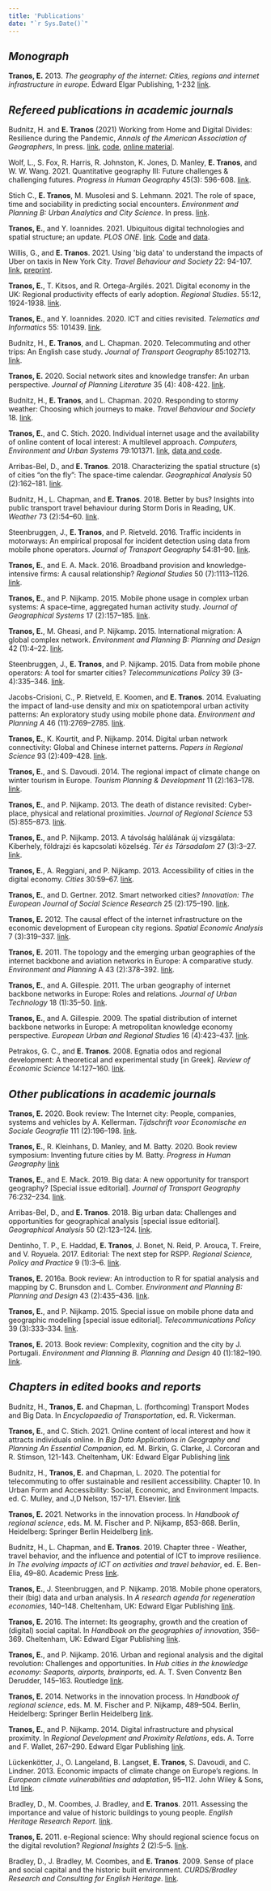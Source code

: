 ```yaml
---
title: 'Publications'
date: "`r Sys.Date()`"
---
```


## *Monograph*

**Tranos, E.** 2013. *The geography of the internet: Cities, regions and internet infrastructure in europe*. Edward Elgar Publishing, 1-232 [link](https://www.e-elgar.com/shop/gbp/the-geography-of-the-internet-9781781953365.html).

## *Refereed publications in academic journals*

Budnitz, H. and **E. Tranos** (2021) Working from Home and Digital Divides: Resilience during the Pandemic, *Annals of the American Association of Geographers*, In press. [link](https://www.tandfonline.com/doi/full/10.1080/24694452.2021.1939647), [code](https://github.com/etranos/broadband.speed.covid), [online material](https://etranos.info/lad_upload_clusters/).

Wolf, L., S. Fox, R. Harris, R. Johnston, K. Jones, D. Manley, **E. Tranos**, and W. W. Wang. 2021. Quantitative geography III: Future challenges & challenging futures. *Progress in Human Geography* 45(3): 596-608.  [link](https://doi.org/10.1177%2F0309132520924722).

Stich C., **E. Tranos**, M. Musolesi and S. Lehmann. 2021. The role of space, time and sociability in predicting social encounters. *Environment and Planning B: Urban Analytics and City Science*. In press. [link](https://journals.sagepub.com/doi/full/10.1177/23998083211016871).

**Tranos, E.**, and Y. Ioannides. 2021. Ubiquitous digital technologies and spatial structure; an update. *PLOS ONE*. [link](https://doi.org/10.1371/journal.pone.0248982). [Code](https://github.com/etranos/ict.un.us.uk) and [data](https://zenodo.org/record/4630729#.YH0xm-hKiUk).

Willis, G., and **E. Tranos**. 2021. Using 'big data' to understand the impacts of Uber on taxis in New York City. *Travel Behaviour and Society* 22: 94-107.  [link](https://www.sciencedirect.com/science/article/pii/S2214367X20302027?via%3Dihub), [preprint](https://osf.io/preprints/socarxiv/25fxs/).

**Tranos, E.**, T. Kitsos, and R. Ortega-Argilés. 2021. Digital economy in the UK: Regional productivity effects of early adoption. *Regional Studies*. 55:12, 1924-1938. [link](https://www.tandfonline.com/doi/abs/10.1080/00343404.2020.1826420).

**Tranos, E.**, and Y. Ioannides. 2020. ICT and cities revisited. *Telematics and Informatics* 55: 101439. [link](https://doi.org/10.1016/j.tele.2020.101439).

Budnitz, H., **E. Tranos**, and L. Chapman. 2020. Telecommuting and other trips: An English case study. *Journal of Transport Geography* 85:102713. [link](https://doi.org/10.1016/j.jtrangeo.2020.102713).

**Tranos, E.** 2020. Social network sites and knowledge transfer: An urban perspective. *Journal of Planning Literature* 35 (4): 408-422. [link](https://doi.org/10.1177/0885412220921526).

Budnitz, H., **E. Tranos**, and L. Chapman. 2020. Responding to stormy weather: Choosing which journeys to make. *Travel Behaviour and Society* 18. [link](https://doi.org/10.1016/j.tbs.2019.10.008).

**Tranos, E.**, and C. Stich. 2020. Individual internet usage and the availability of online content of local interest: A multilevel approach. *Computers, Environment and Urban Systems* 79:101371. [link](https://www.sciencedirect.com/science/article/pii/S0198971519300808), [data and code](https://data.cdrc.ac.uk/dataset/local-internet-content).

Arribas-Bel, D., and **E. Tranos**. 2018. Characterizing the spatial structure (s) of cities “on the fly”: The space-time calendar. *Geographical Analysis* 50 (2):162–181. [link](https://doi.org/10.1111/gean.12137).

Budnitz, H., L. Chapman, and **E. Tranos**. 2018. Better by bus? Insights into public transport travel behaviour during Storm Doris in Reading, UK. *Weather* 73 (2):54–60. [link](https://doi.org/10.1002/wea.3058).

Steenbruggen, J., **E. Tranos**, and P. Rietveld. 2016. Traffic incidents in motorways: An empirical proposal for incident detection using data from mobile phone operators. *Journal of Transport Geography* 54:81–90. [link](https://doi.org/10.1016/j.jtrangeo.2016.05.008).

**Tranos, E.**, and E. A. Mack. 2016. Broadband provision and knowledge-intensive firms: A causal relationship? *Regional Studies* 50 (7):1113–1126. [link](https://doi.org/10.1080/00343404.2014.965136).

**Tranos, E.**, and P. Nijkamp. 2015. Mobile phone usage in complex urban systems: A space–time, aggregated human activity study. *Journal of Geographical Systems* 17 (2):157–185. [link](https://link.springer.com/article/10.1007/s10109-015-0211-9).

**Tranos, E.**, M. Gheasi, and P. Nijkamp. 2015. International migration: A global complex network. *Environment and Planning B: Planning and Design* 42 (1):4–22. [link](https://doi.org/10.1068%2Fb39042).

Steenbruggen, J., **E. Tranos**, and P. Nijkamp. 2015. Data from mobile phone operators: A tool for smarter cities? *Telecommunications Policy* 39 (3-4):335–346. [link](https://doi.org/10.1016/j.telpol.2014.04.001).

Jacobs-Crisioni, C., P. Rietveld, E. Koomen, and **E. Tranos**. 2014. Evaluating the impact of land-use density and mix on spatiotemporal urban activity patterns: An exploratory study using mobile phone data. *Environment and Planning A* 46 (11):2769–2785. [link](https://doi.org/10.1068%2Fa130309p).

**Tranos, E.**, K. Kourtit, and P. Nijkamp. 2014. Digital urban network connectivity: Global and Chinese internet patterns. *Papers in Regional Science* 93 (2):409–428. [link](https://doi.org/10.1111/pirs.12097).

**Tranos, E.**, and S. Davoudi. 2014. The regional impact of climate change on winter tourism in Europe. *Tourism Planning & Development* 11 (2):163–178. [link](https://doi.org/10.1080/21568316.2013.864992).

**Tranos, E.**, and P. Nijkamp. 2013. The death of distance revisited: Cyber-place, physical and relational proximities. *Journal of Regional Science* 53 (5):855–873. [link](https://doi.org/10.1111/jors.12021).

**Tranos, E.**, and P. Nijkamp. 2013. A távolság halálának új vizsgálata: Kiberhely, földrajzi és kapcsolati közelség. *Tér és Társadalom* 27 (3):3–27. [link](https://doi.org/10.17649/TET.27.3.2561).

**Tranos, E.**, A. Reggiani, and P. Nijkamp. 2013. Accessibility of cities in the digital economy. *Cities* 30:59–67. [link](https://doi.org/10.1016/j.cities.2012.03.001).

**Tranos, E.**, and D. Gertner. 2012. Smart networked cities? *Innovation: The European Journal of Social Science Research* 25 (2):175–190. [link](https://doi.org/10.1080/13511610.2012.660327).

**Tranos, E.** 2012. The causal effect of the internet infrastructure on the economic development of European city regions. *Spatial Economic Analysis* 7 (3):319–337. [link](https://doi.org/10.1080/17421772.2012.694140).

**Tranos, E.** 2011. The topology and the emerging urban geographies of the internet backbone and aviation networks in Europe: A comparative study. *Environment and Planning* A 43 (2):378–392. [link](https://doi.org/10.1068%2Fa43288).

**Tranos, E.**, and A. Gillespie. 2011. The urban geography of internet backbone networks in Europe: Roles and relations. *Journal of Urban Technology* 18 (1):35–50. [link](https://doi.org/10.1080/10630732.2011.578408).

**Tranos, E.**, and A. Gillespie. 2009. The spatial distribution of internet backbone networks in Europe: A metropolitan knowledge economy perspective. *European Urban and Regional Studies* 16 (4):423–437. [link](https://doi.org/10.1177%2F0969776409340866).

Petrakos, G. C., and **E. Tranos**. 2008. Egnatia odos and regional development: A theoretical and experimental study [in Greek]. *Review of Economic Science* 14:127–160. [link](http://cris.teiep.gr/jspui/handle/123456789/1220).

## *Other publications in academic journals*

**Tranos, E.** 2020. Book review: The Internet city: People, companies, systems and vehicles by A. Kellerman. *Tijdschrift voor Economische en Sociale Geografie* 111 (2):196–198. [link](https://onlinelibrary.wiley.com/doi/10.1111/tesg.12404).

**Tranos, E.**, R. Kleinhans, D. Manley, and M. Batty. 2020. Book review symposium: Inventing future cities by M. Batty. *Progress in Human Geography* [link](https://doi.org/10.1177/0309132520940833)

**Tranos, E.**, and E. Mack. 2019. Big data: A new opportunity for transport geography? [Special issue editorial]. *Journal of Transport Geography* 76:232–234. [link](https://doi.org/10.1016/j.jtrangeo.2018.08.003).

Arribas-Bel, D., and **E. Tranos**. 2018. Big urban data: Challenges and opportunities for geographical analysis [special issue editorial]. *Geographical Analysis* 50 (2):123–124. [link](https://doi.org/10.1111/gean.12157).

Dentinho, T. P., E. Haddad, **E. Tranos**, J. Bonet, N. Reid, P. Arouca, T. Freire, and V. Royuela. 2017. Editorial: The next step for RSPP. *Regional Science, Policy and Practice* 9 (1):3–6. [link](https://doi.org/10.1111/rsp3.12089).

**Tranos, E.** 2016a. Book review: An introduction to R for spatial analysis and mapping by C. Brunsdon and L. Comber. *Environment and Planning B: Planning and Design* 43 (2):435–436. [link](https://doi.org/10.1177/0265813515620962).

**Tranos, E.**, and P. Nijkamp. 2015. Special issue on mobile phone data and geographic modelling [special issue editorial]. *Telecommunications Policy* 39 (3):333–334. [link](https://doi.org/10.1016/j.telpol.2014.06.012).

**Tranos, E.** 2013. Book review: Complexity, cognition and the city by J. Portugali. *Environment and Planning B. Planning and Design* 40 (1):182–190. [link](https://doi.org/10.1068/b4001rev).

## *Chapters in edited books and reports*

Budnitz, H., **Tranos, E.** and Chapman, L. (forthcoming) Transport Modes and Big Data. In *Encyclopaedia of Transportation*, ed. R. Vickerman.

**Tranos, E.**, and C. Stich. 2021. Online content of local interest and how it attracts individuals online. In *Big Data Applications in Geography and Planning An Essential Companion*, ed. M. Birkin, G. Clarke, J. Corcoran and R. Stimson, 121-143.  Cheltenham, UK: Edward Elgar Publishing [link](https://www.elgaronline.com/view/edcoll/9781789909784/9781789909784.00015.xml)

Budnitz, H., **Tranos, E.** and Chapman, L. 2020. The potential for telecommuting to offer sustainable and resilient accessibility. Chapter 10. In Urban Form and Accessibility: Social, Economic, and Environment Impacts. ed. C. Mulley, and J,D Nelson, 157-171.  Elsevier. [link](https://www.sciencedirect.com/science/article/pii/B9780128198223000067?via%3Dihub)

**Tranos, E.** 2021. Networks in the innovation process. In *Handbook of regional science*, eds. M. M. Fischer and P. Nijkamp, 853-868. Berlin, Heidelberg: Springer Berlin Heidelberg [link](https://doi.org/10.1007/978-3-642-23430-9_24).

Budnitz, H., L. Chapman, and **E. Tranos**. 2019. Chapter three - Weather, travel behavior, and the influence and potential of ICT to improve resilience. *In The evolving impacts of ICT on activities and travel behavior*, ed. E. Ben-Elia, 49–80. Academic Press [link](http://www.sciencedirect.com/science/article/pii/S2543000919300010).

**Tranos, E.**, J. Steenbruggen, and P. Nijkamp. 2018. Mobile phone operators, their (big) data and urban analysis. In *A research agenda for regeneration economies*, 140–148. Cheltenham, UK: Edward Elgar Publishing [link](https://www.elgaronline.com/view/edcoll/9781785360282/9781785360282.00014.xml).

**Tranos, E.** 2016. The internet: Its geography, growth and the creation of (digital) social capital. In *Handbook on the geographies of innovation*, 356–369. Cheltenham, UK: Edward Elgar Publishing [link](https://www.elgaronline.com/view/edcoll/9781784710767/9781784710767.00039.xml).

**Tranos, E.**, and P. Nijkamp. 2016. Urban and regional analysis and the digital revolution: Challenges and opportunities. In *Hub cities in the knowledge economy: Seaports, airports, brainports*, ed. A. T. Sven Conventz Ben Derudder, 145–163. Routledge [link](https://dx.doi.org/10.2139/ssrn.2032641).

**Tranos, E.** 2014. Networks in the innovation process. In *Handbook of regional science*, eds. M. M. Fischer and P. Nijkamp, 489–504. Berlin, Heidelberg: Springer Berlin Heidelberg [link](https://doi.org/10.1007/978-3-642-23430-9_24).

**Tranos, E.**, and P. Nijkamp. 2014. Digital infrastructure and physical proximity. In *Regional Development and Proximity Relations*, eds. A. Torre and F. Wallet, 267–290. Edward Elgar Publishing [link](https://ideas.repec.org/h/elg/eechap/14813_8.html).

Lückenkötter, J., O. Langeland, B. Langset, **E. Tranos**, S. Davoudi, and C. Lindner. 2013. Economic impacts of climate change on Europe’s regions. In *European climate vulnerabilities and adaptation*, 95–112. John Wiley & Sons, Ltd [link](https://onlinelibrary.wiley.com/doi/abs/10.1002/9781118474822.ch6).

Bradley, D., M. Coombes, J. Bradley, and **E. Tranos**. 2011. Assessing the importance and value of historic buildings to young people. *English Heritage Research Report*. [link](https://historicengland.org.uk/images-books/publications/historic-buildings-young-people/).

**Tranos, E.** 2011. e-Regional science: Why should regional science focus on the digital revolution? *Regional Insights* 2 (2):5–5. [link](https://doi.org/10.1080/20429843.2011.9727919).

Bradley, D., J. Bradley, M. Coombes, and **E. Tranos**. 2009. Sense of place and social capital and the historic built environment. *CURDS/Bradley Research and Consulting for English Heritage*. [link](http://hc.english-heritage.org.uk/content/pub/sense_of_place_web.pdf).
